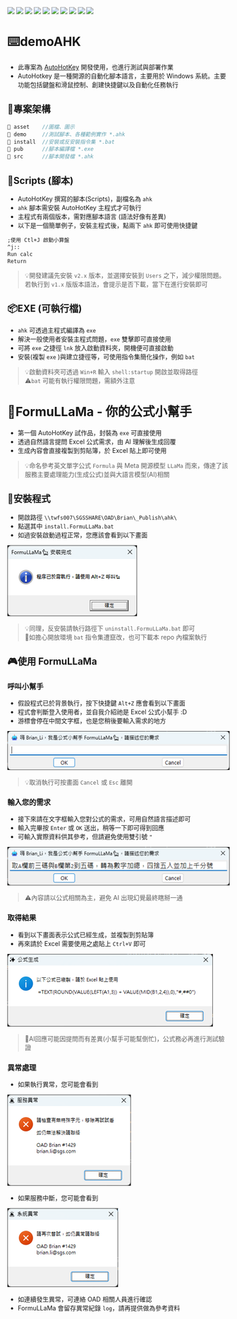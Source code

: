 ﻿![](https://img.shields.io/badge/SGS-OAD-orange) 
![](https://img.shields.io/badge/proj-AutoHotKey%20DEV-purple) 
![](https://img.shields.io/badge/-8-512BD4?logo=dotnet)
![](https://img.shields.io/badge/-AutoHotKey-334455?logo=autohotkey)
![](https://img.shields.io/badge/-Git-666?logo=git)
![](https://img.shields.io/badge/-GitHub-181717?logo=github)
![](https://img.shields.io/badge/-Gitea-666?logo=gitea)
![](https://img.shields.io/badge/-OpenAI-412991?logo=openai)
![](https://img.shields.io/badge/-Icons8-555?logo=icons8)
![](https://img.shields.io/badge/-draw.io-555?logo=diagrams.net)

# ⌨️demoAHK

- 此專案為 [AutoHotKey](https://www.autohotkey.com/) 開發使用，也進行測試與部署作業
- AutoHotkey 是一種開源的自動化腳本語言，主要用於 Windows 系統。主要功能包括鍵盤和滑鼠控制、創建快捷鍵以及自動化任務執行

## 📂專案架構

```c
📁 asset    //圖檔、圖示
📁 demo     //測試腳本、各種範例實作 *.ahk
📁 install  //安裝或反安裝指令集 *.bat
📁 pub      //腳本編譯檔 *.exe
📁 src      //腳本開發檔 *.ahk
```

## 📜Scripts (腳本)

- AutoHotKey 撰寫的腳本(Scripts)，副檔名為 `ahk`
- `ahk` 腳本需安裝 AutoHotKey 主程式才可執行
- 主程式有兩個版本，需對應腳本語言 (語法好像有差異)
- 以下是一個簡單例子，安裝主程式後，點兩下 `ahk` 即可使用快捷鍵

```ahk
;使用 Ctl+J 啟動小算盤
^j::
Run calc
Return
```

>💡開發建議先安裝 `v2.x` 版本，並選擇安裝到 `Users` 之下，減少權限問題。若執行到 `v1.x` 版版本語法，會提示是否下載，當下在進行安裝即可

## 📦EXE (可執行檔)

- `ahk` 可透過主程式編譯為 `exe`
- 解決一般使用者安裝主程式問題，`exe` 雙擊即可直接使用
- 可將 `exe` 之捷徑 `lnk` 放入啟動資料夾，開機便可直接啟動
- 安裝(複製 `exe` )與建立捷徑等，可使用指令集簡化操作，例如 `bat`

>💡啟動資料夾可透過 `Win+R` 輸入 `shell:startup` 開啟並取得路徑<br>
⚠️`bat` 可能有執行權限問題，需額外注意


# 🦙FormuLLaMa - 你的公式小幫手

- 第一個 AutoHotKey 試作品，封裝為 `exe` 可直接使用
- 透過自然語言提問 Excel 公式需求，由 AI 理解後生成回覆
- 生成內容會直接複製到剪貼簿，於 Excel 貼上即可使用

>💡命名參考英文單字公式 `Formula` 與 Meta 開源模型 `LLaMa` 而來，傳達了該服務主要處理能力(生成公式)並與大語言模型(AI)相關

## 📱安裝程式

- 開啟路徑 `\\twfs007\SGSSHARE\OAD\Brian\_Publish\ahk\`
- 點選其中 `install.FormuLLaMa.bat`
- 如過安裝啟動過程正常，您應該會看到以下畫面

![](asset/formula-install.png)

>💡同理，反安裝請執行路徑下 `uninstall.FormuLLaMa.bat` 即可<br>
🚨如擔心開放環境 `bat` 指令集遭竄改，也可下載本 repo 內檔案執行

## 🎮使用 FormuLLaMa

### 呼叫小幫手

- 假設程式已於背景執行，按下快捷鍵 `Alt+Z` 應會看到以下畫面
- 程式會判斷登入使用者，並自我介紹祂是 Excel 公式小幫手 :D
- 游標會停在中間文字框，也是您稍後要輸入需求的地方

![](asset/formula-startup.png)

>💡取消執行可按畫面 `Cancel` 或 `Esc` 離開

### 輸入您的需求

- 接下來請在文字框輸入您對公式的需求，可用自然語言描述即可
- 輸入完畢按 `Enter` 或 `OK` 送出，稍等一下即可得到回應
- 可輸入實際資料供其參考，但請避免使用雙引號 `"`

![](asset/formula-prompt.png)

>⚠️內容請以公式相關為主，避免 AI 出現幻覺最終瞎掰一通

### 取得結果

- 看到以下畫面表示公式已經生成，並複製到剪貼簿
- 再來請於 Excel 需要使用之處貼上 `Ctrl+V` 即可

![](asset/formula-answer.png)

>🚨AI回應可能因提問而有差異(小幫手可能幫倒忙)，公式務必再進行測試驗證

### 異常處理

- 如果執行異常，您可能會看到

![](asset/formula-err-service.png)

- 如果服務中斷，您可能會看到

![](asset/formula-err-system.png)

- 如連續發生異常，可連絡 OAD 相關人員進行確認
- FormuLLaMa 會留存異常紀錄 `log`，請再提供做為參考資料